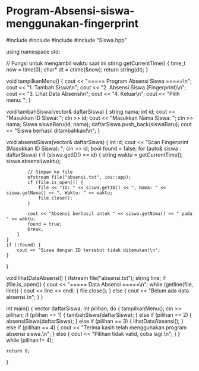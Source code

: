 # Program-Absensi-siswa-menggunakan-fingerprint
#include <iostream>
#include <vector>
#include <ctime>
#include "Siswa.hpp"

using namespace std;

// Fungsi untuk mengambil waktu saat ini
stirng getCurrentTime() {
time_t now = time(0);
    char* dt = ctime(&now);
    return string(dt);
}

void tampilkanMenu() {
    cout << "===== Program Absensi Siswa =====\n";
    cout << "1. Tambah Siswa\n";
    cout << "2. Absensi Siswa (Fingerprint)\n";
    cout << "3. Lihat Data Absensi\n";
    cout << "4. Keluar\n";
    cout << "Pilih menu: ";
}

void tambahSiswa(vector<Siswa>& daftarSiswa) {
    string nama;
    int id;
    cout << "Masukkan ID Siswa: ";
    cin >> id;
    cout << "Masukkan Nama Siswa: ";
    cin >> nama;
    Siswa siswaBaru(id, nama);
    daftarSiswa.push_back(siswaBaru);
    cout << "Siswa berhasil ditambahkan!\n";
}

void absensiSiswa(vector<Siswa>& daftarSiswa) {
    int id;
    cout << "Scan Fingerprint (Masukkan ID Siswa): ";
    cin >> id;
    bool found = false;
    for (auto& siswa : daftarSiswa) {
        if (siswa.getID() == id) {
            string waktu = getCurrentTime();
            siswa.absensi(waktu);

            // Simpan ke file
            ofstream file("absensi.txt", ios::app);
            if (file.is_open()) {
                file << "ID: " << siswa.getID() << ", Nama: " << siswa.getNama() << ", Waktu: " << waktu;
                file.close();
            }

            cout << "Absensi berhasil untuk " << siswa.getNama() << " pada " << waktu;
            found = true;
            break;
        }
    }
    if (!found) {
        cout << "Siswa dengan ID tersebut tidak ditemukan!\n";
    }
}

void lihatDataAbsensi() {
    ifstream file("absensi.txt");
    string line;
    if (file.is_open()) {
        cout << "===== Data Absensi =====\n";
        while (getline(file, line)) {
            cout << line << endl;
        }
        file.close();
    } else {
        cout << "Belum ada data absensi.\n";
    }
}

int main() {
    vector<Siswa> daftarSiswa;
    int pilihan;
    do {
        tampilkanMenu();
        cin >> pilihan;
        if (pilihan == 1) {
            tambahSiswa(daftarSiswa);
        } else if (pilihan == 2) {
            absensiSiswa(daftarSiswa);
        } else if (pilihan == 3) {
            lihatDataAbsensi();
        } else if (pilihan == 4) {
            cout << "Terima kasih telah menggunakan program absensi siswa.\n";
        } else {
            cout << "Pilihan tidak valid, coba lagi.\n";
        }
    } while (pilihan != 4);

    return 0;
}
